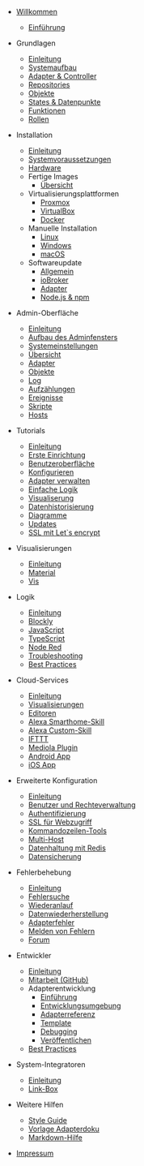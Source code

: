 * [Willkommen](README)
  * [Einführung](intro/)

* Grundlagen
  * [Einleitung](basics/README)
  * [Systemaufbau](basics/architecture)
  * [Adapter & Controller](basics/adapter)
  * [Repositories](basics/repositories)
  * [Objekte](basics/objects)
  * [States & Datenpunkte](basics/states)
  * [Funktionen](basics/functions)
  * [Rollen](basics/roles)

* Installation
  * [Einleitung](install/README)
  * [Systemvoraussetzungen](install/requirements)
  * [Hardware](install/hardware)
  * Fertige Images
    * [Übersicht](install/images)
  * Virtualisierungsplattformen
    * [Proxmox](install/proxmox)
    * [VirtualBox](install/virtualbox)
    * [Docker](install/docker)
  * Manuelle Installation
    * [Linux](install/linux)
    * [Windows](install/windows)
    * [macOS](install/macos)
  * Softwareupdate
    * [Allgemein](install/update)
    * [ioBroker](install/updateself)
    * [Adapter](install/updateadapter)
    * [Node.js & npm](install/updatenode)

* Admin-Oberfläche
  * [Einleitung](admin/)
  * [Aufbau des Adminfensters](admin/screen)
  * [Systemeinstellungen](admin/settings)
  * [Übersicht](admin/overview)
  * [Adapter](admin/adapter)
  * [Objekte](admin/objects)
  * [Log](admin/log)
  * [Aufzählungen](admin/enums)
  * [Ereignisse](admin/events)
  * [Skripte](admin/scripts)
  * [Hosts](admin/hosts)

* Tutorials
  * [Einleitung](tutorial/README)
  * [Erste Einrichtung](tutorial/einrichtung)
  * [Benutzeroberfläche](tutorial/admin)
  * [Konfigurieren](tutorial/konfig)
  * [Adapter verwalten](tutorial/adapter)
  * [Einfache Logik](tutorial/logik)
  * [Visualiserung](tutorial/viz)
  * [Datenhistorisierung](tutorial/history)
  * [Diagramme](tutorial/flot)
  * [Updates](tutorial/updates)
  * [SSL mit Let`s encrypt](tutorial/encrypt)

* Visualisierungen
  * [Einleitung](viz/README)
  * [Material](viz/material)
  * [Vis](viz/vis)

* Logik
  * [Einleitung](logic/README)
  * [Blockly](logic/blockly)
  * [JavaScript](logic/javascript)
  * [TypeScript](logic/typescript)
  * [Node Red](logic/nodered)
  * [Troubleshooting](logic/help)
  * [Best Practices](logic/examples)

* Cloud-Services
  * [Einleitung](cloud/README)
  * [Visualisierungen](cloud/viz)
  * [Editoren](cloud/editor)
  * [Alexa Smarthome-Skill](cloud/alexsmart)
  * [Alexa Custom-Skill](cloud/alexacustom)
  * [IFTTT](cloud/ifttt)
  * [Mediola Plugin](cloud/mediola)
  * [Android App](cloud/androidapp)
  * [iOS App](cloud/iosapp)

* Erweiterte Konfiguration
  * [Einleitung](configuration/README)
  * [Benutzer und Rechteverwaltung](configuration/userrights)
  * [Authentifizierung](configuration/login)
  * [SSL für Webzugriff](configuration/encryption)
  * [Kommandozeilen-Tools](configuration/commandline)
  * [Multi-Host](configuration/multihost)
  * [Datenhaltung mit Redis](configuration/redis)
  * [Datensicherung](configuration/backup)

* Fehlerbehebung
  * [Einleitung](trouble/)
  * [Fehlersuche](trouble/logging)
  * [Wiederanlauf](trouble/restart)
  * [Datenwiederherstellung](trouble/restore)
  * [Adapterfehler](trouble/adapter)
  * [Melden von Fehlern](trouble/issue)
  * [Forum](trouble/forum)

* Entwickler
  * [Einleitung](developers/README)
  * [Mitarbeit (GitHub)](developers/project)
  * Adapterentwicklung
    * [Einführung](developers/adapter)
    * [Entwicklungsumgebung]()
    * [Adapterreferenz]()
    * [Template](developers/adaptertemplate)
    * [Debugging](developers/adapterdebug)
    * [Veröffentlichen](developers/adapterpublish)
  * [Best Practices](developers/bestpractices)

* System-Integratoren
  * [Einleitung](integrators/README)
  * [Link-Box](integrators/linkbox)

* Weitere Hilfen
  * [Style Guide](appendix/style_guide)
  * [Vorlage Adapterdoku](appendix/adapter_template)
  * [Markdown-Hilfe](appendix/markdown)

* [Impressum](appendix/impressum)
